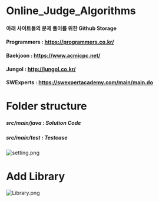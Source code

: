 # Online_Judge_Algorithms
#### 아래 사이트들의 문제 풀이를 위한 Github Storage
#### Programmers : https://programmers.co.kr/
#### Baekjoon : https://www.acmicpc.net/
#### Jungol : http://jungol.co.kr/
#### SWExperts : https://swexpertacademy.com/main/main.do


# Folder structure

##### src/main/java : Solution Code
##### src/main/test : Testcase

![setting.png](https://github.com/Nuke111/Online_Judge_Algorithms/blob/master/algorithms/setting.png?raw=true)

# Add Library

![Library.png](https://github.com/Nuke111/Online_Judge_Algorithms/blob/master/algorithms/Library.png?raw=true)


